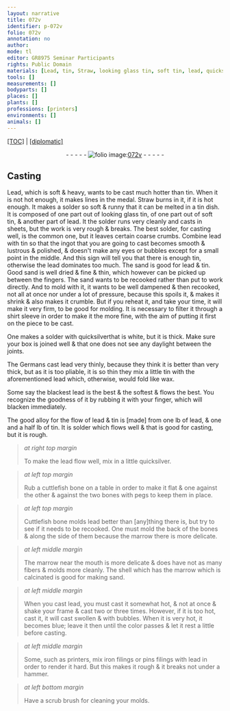 ```yaml
---
layout: narrative
title: 072v
identifier: p-072v
folio: 072v
annotation: no
author:
mode: tl
editor: GR8975 Seminar Participants
rights: Public Domain
materials: [Lead, tin, Straw, looking glass tin, soft tin, lead, quicksilver, wax, cuttlefish bone, bones, Cuttlefish bone, marrow, shell, iron filings, pins filings]
tools: []
measurements: []
bodyparts: []
places: []
plants: []
professions: [printers]
environments: []
animals: []
---
```


<p><a href="{{ site.baseurl }}/translation/">[TOC]</a> | <a href="{{ site.baseurl }}/texts/p-072v_tc/">[diplomatic]</a></p><div class="folio" align="center">- - - - - <a href="http://gallica.bnf.fr/ark:/12148/btv1b10500001g/f150.image" target="_blank"><img src="https://cu-mkp.github.io/2017-workshop-edition/assets/photo-icon.png" alt="folio image: " style="display:inline-block; margin-bottom:-3px;"/>072v</a> - - - - - </div>  
  

## Casting

 
<span class="m">Lead</span>, which is soft & heavy, wants to be cast much hotter than <span class="m">tin</span>. When it is not hot enough, it makes lines in the medal<span class="del"></span>. <span class="m">Straw</span> burns in it, if it is hot <span class="sup">enough</span>. It makes a solder so soft & runny that it can be melted in a <span class="m">tin</span> dish. It is composed of one part out of <span class="m">looking glass tin</span>, of one part out of <span class="m">soft tin</span>, & another part of <span class="m">lead</span>. It <span class="sup">the solder</span> runs very cleanly and casts in sheets, but the work is very rough & breaks. The best solder, for casting well, is the common one, <span class="del"></span>but it leaves certain coarse crumbs. Combine <span class="m">lead</span> with <span class="m">tin</span> so that the ingot that you are going to cast becomes smooth & lustrous & polished, & doesn't make any eyes or bubbles except for a small point in the middle. And this sign will tell you that there is enough <span class="m">tin</span>, otherwise the <span class="m">lead</span> dominates too much. The sand is good for <span class="m">lead</span> & <span class="m">tin</span>. Good <span class="sup">sand</span> is well dried & fine & thin, which however can be picked up between the fingers. The sand wants to be recooked rather than put to work <span class="sup">directly</span>. And <span class="del"></span> to mold with it, it wants to be well dampened & then recooked, not all at once nor under a lot of pressure, because this spoils it, & makes it shrink & also makes it crumble. But if you reheat it, and take your time, it will make it very firm, to be good for molding. It is necessary to filter it through a shirt sleeve in order to make it the more fine, with the aim of putting it first on the piece to be cast.
 
One makes a solder with <span class="m">quicksilver</span><span class="del"></span>that is white, but it is thick. Make sure your box is joined well & that one does not see any daylight between the joints.
 
The Germans cast <span class="m">lead</span> very thinly, because they think it is better than very thick, but as it is too pliable, it is so thin they mix a little <span class="m">tin</span> with the aforementioned lead which, otherwise, would fold like <span class="m">wax</span>.
 
Some say the blackest <span class="m">lead</span> is the best & the softest & flows the best. You recognize the goodness of it by rubbing it with your finger, which will blacken immediately.
 
The good alloy for the flow of <span class="m">lead</span> & <span class="m">tin</span> is [made] from one lb of <span class="m">lead</span>, & one and a half lb of <span class="m">tin</span>. It is solder which flows well & that is good for casting, but it is rough.
 
> *at right top margin*
> 
> 
>   <span class="del"></span>To make the <span class="m">lead</span> flow well, mix in a little <span class="m">quicksilver</span>.
 
> *at left top margin*
> 
> 
>   Rub a <span class="m">cuttlefish bone</span> on a table in order to make it flat & one against the other & against the two <span class="m">bones</span> with pegs to keep them in place.
 
> *at left top margin*
> 
> 
>   <span class="m">Cuttlefish bone</span> molds <span class="m">lead</span> better than [any]thing there is, but try to see if it needs to be recooked. <span class="del">One must mold the back of the <span class="m">bones</span> & along the side of them because the <span class="m">marrow</span> there is more delicate</span>.
 
> *at left middle margin*
> 
> 
>   The <span class="m">marrow</span> near the mouth is more delicate & does have not as many fibers & molds more cleanly. The <span class="m">shell</span> which has the <span class="m">marrow</span> <span class="sup">which</span> is calcinated is good for making sand.
 
> *at left middle margin*
> 
> 
>   When you cast <span class="m">lead</span>, you must cast it <span class="del"></span> somewhat hot, & not at once & shake your frame & cast two or three times. However, if it is too hot, cast it, it will cast swollen & with bubbles. When it is very hot, it becomes blue; leave it then until the color passes <span class="del"></span> & let it rest a little before casting.
 
> *at left middle margin*
> 
> 
>   Some, such as <span class="pro">printers</span>, mix <span class="m">iron filings</span> or <span class="m">pins <span class="sup">filings</span></span> with <span class="m">lead</span> <span class="del"></span> in order to render it hard. But this makes it rough & it breaks <span class="del">not</span> under a hammer.
 
> *at left bottom margin*
> 
> 
>   Have a scrub brush for cleaning your molds.
 
